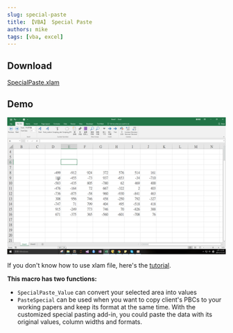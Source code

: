 ```yaml
---
slug: special-paste
title: 【VBA】 Special Paste
authors: mike
tags: [vba, excel]
---
```


## Download 
[SpecialPaste.xlam](https://github.com/noworneverev/noworneverev.github.io.old/releases/download/1.7/SpecialPaste_Value.xlam)

<!--truncate-->

## Demo 
![](./specialpaste.gif)

If you don't know how to use xlam file, here's the [tutorial](./excel-customized-ribbon).

**This macro has two functions:**
-  ``SpecialPaste_Value`` can convert your selected area into values
-  ``PasteSpecial`` can be used when you want to copy client's PBCs to your working papers and keep its format at the same time. With the customized special pasting add-in, you could paste the data with its original values, column widths and formats.
